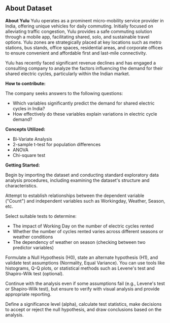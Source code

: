 
## About Dataset

**About Yulu**
Yulu operates as a prominent micro-mobility service provider in India, offering unique vehicles for daily commuting. Initially focused on alleviating traffic congestion, Yulu provides a safe commuting solution through a mobile app, facilitating shared, solo, and sustainable travel options. Yulu zones are strategically placed at key locations such as metro stations, bus stands, office spaces, residential areas, and corporate offices to ensure convenient and affordable first and last-mile connectivity.

Yulu has recently faced significant revenue declines and has engaged a consulting company to analyze the factors influencing the demand for their shared electric cycles, particularly within the Indian market.

**How to contribute:**

The company seeks answers to the following questions:

- Which variables significantly predict the demand for shared electric cycles in India?
- How effectively do these variables explain variations in electric cycle demand?

**Concepts Utilized:**

- Bi-Variate Analysis
- 2-sample t-test for population differences
- ANOVA
- Chi-square test

**Getting Started:**

Begin by importing the dataset and conducting standard exploratory data analysis procedures, including examining the dataset's structure and characteristics.

Attempt to establish relationships between the dependent variable ("Count") and independent variables such as Workingday, Weather, Season, etc.

Select suitable tests to determine:

- The impact of Working Day on the number of electric cycles rented
- Whether the number of cycles rented varies across different seasons or weather conditions
- The dependency of weather on season (checking between two predictor variables)

Formulate a Null Hypothesis (H0), state an alternate hypothesis (H1), and validate test assumptions (Normality, Equal Variance). You can use tools like histograms, Q-Q plots, or statistical methods such as Levene's test and Shapiro-Wilk test (optional).

Continue with the analysis even if some assumptions fail (e.g., Levene's test or Shapiro-Wilk test), but ensure to verify with visual analysis and provide appropriate reporting.

Define a significance level (alpha), calculate test statistics, make decisions to accept or reject the null hypothesis, and draw conclusions based on the analysis.
